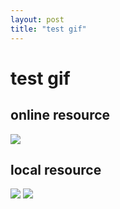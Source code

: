 ```yaml
---
layout: post
title: "test gif"
---
```


# test gif

## online resource

![](http://i.giphy.com/KXY5lB8yOarLy.gif)

## local resource

<img src="{{site.baseurl}}/assets/gif/chi.gif">

<img src="{{site.baseurl}}/assets/gif/tarjan_yannakakis_eg.gif">


